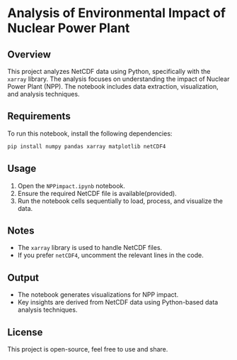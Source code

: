 # Analysis of Environmental Impact of Nuclear Power Plant

## Overview
This project analyzes NetCDF data using Python, specifically with the `xarray` library. The analysis focuses on understanding the impact of Nuclear Power Plant (NPP). The notebook includes data extraction, visualization, and analysis techniques.

## Requirements
To run this notebook, install the following dependencies:

```bash
pip install numpy pandas xarray matplotlib netCDF4
```

## Usage
1. Open the `NPPimpact.ipynb` notebook.
2. Ensure the required NetCDF file is available(provided).
3. Run the notebook cells sequentially to load, process, and visualize the data.

## Notes
- The `xarray` library is used to handle NetCDF files.
- If you prefer `netCDF4`, uncomment the relevant lines in the code.

## Output
- The notebook generates visualizations for NPP impact.
- Key insights are derived from NetCDF data using Python-based data analysis techniques.

## License
This project is open-source, feel free to use and share.
